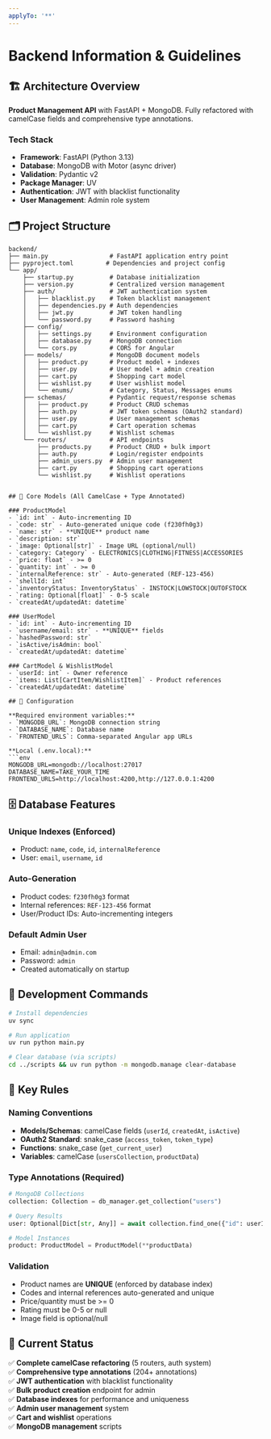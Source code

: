 ```yaml
---
applyTo: '**'
---
```


# Backend Information & Guidelines

## 🏗️ Architecture Overview

**Product Management API** with FastAPI + MongoDB. Fully refactored with camelCase fields and comprehensive type annotations.

### Tech Stack
- **Framework**: FastAPI (Python 3.13)
- **Database**: MongoDB with Motor (async driver)  
- **Validation**: Pydantic v2
- **Package Manager**: UV
- **Authentication**: JWT with blacklist functionality
- **User Management**: Admin role system

## 🗂️ Project Structure

```
backend/
├── main.py                 # FastAPI application entry point
├── pyproject.toml         # Dependencies and project config
└── app/
    ├── startup.py          # Database initialization
    ├── version.py          # Centralized version management
    ├── auth/               # JWT authentication system
    │   ├── blacklist.py    # Token blacklist management
    │   ├── dependencies.py # Auth dependencies
    │   ├── jwt.py          # JWT token handling
    │   └── password.py     # Password hashing
    ├── config/
    │   ├── settings.py     # Environment configuration
    │   ├── database.py     # MongoDB connection
    │   └── cors.py         # CORS for Angular
    ├── models/             # MongoDB document models
    │   ├── product.py      # Product model + indexes
    │   ├── user.py         # User model + admin creation
    │   ├── cart.py         # Shopping cart model
    │   ├── wishlist.py     # User wishlist model
    │   └── enums/          # Category, Status, Messages enums
    ├── schemas/            # Pydantic request/response schemas
    │   ├── product.py      # Product CRUD schemas
    │   ├── auth.py         # JWT token schemas (OAuth2 standard)
    │   ├── user.py         # User management schemas
    │   ├── cart.py         # Cart operation schemas
    │   └── wishlist.py     # Wishlist schemas
    └── routers/            # API endpoints
        ├── products.py     # Product CRUD + bulk import
        ├── auth.py         # Login/register endpoints
        ├── admin_users.py  # Admin user management
        ├── cart.py         # Shopping cart operations
        └── wishlist.py     # Wishlist operations
```
```

## 🎯 Core Models (All CamelCase + Type Annotated)

### ProductModel
- `id: int` - Auto-incrementing ID
- `code: str` - Auto-generated unique code (f230fh0g3)
- `name: str` - **UNIQUE** product name
- `description: str`
- `image: Optional[str]` - Image URL (optional/null)
- `category: Category` - ELECTRONICS|CLOTHING|FITNESS|ACCESSORIES
- `price: float` - >= 0
- `quantity: int` - >= 0  
- `internalReference: str` - Auto-generated (REF-123-456)
- `shellId: int`
- `inventoryStatus: InventoryStatus` - INSTOCK|LOWSTOCK|OUTOFSTOCK
- `rating: Optional[float]` - 0-5 scale
- `createdAt/updatedAt: datetime`

### UserModel
- `id: int` - Auto-incrementing ID
- `username/email: str` - **UNIQUE** fields
- `hashedPassword: str`
- `isActive/isAdmin: bool`
- `createdAt/updatedAt: datetime`

### CartModel & WishlistModel
- `userId: int` - Owner reference
- `items: List[CartItem/WishlistItem]` - Product references
- `createdAt/updatedAt: datetime`

## 🔧 Configuration

**Required environment variables:**
- `MONGODB_URL`: MongoDB connection string
- `DATABASE_NAME`: Database name
- `FRONTEND_URLS`: Comma-separated Angular app URLs

**Local (.env.local):**
```env
MONGODB_URL=mongodb://localhost:27017
DATABASE_NAME=TAKE_YOUR_TIME
FRONTEND_URLS=http://localhost:4200,http://127.0.0.1:4200
```

## 🗄️ Database Features

### Unique Indexes (Enforced)
- Product: `name`, `code`, `id`, `internalReference`
- User: `email`, `username`, `id`

### Auto-Generation
- Product codes: `f230fh0g3` format
- Internal references: `REF-123-456` format
- User/Product IDs: Auto-incrementing integers

### Default Admin User
- Email: `admin@admin.com`
- Password: `admin`
- Created automatically on startup

## 🚀 Development Commands

```bash
# Install dependencies
uv sync

# Run application
uv run python main.py

# Clear database (via scripts)
cd ../scripts && uv run python -m mongodb.manage clear-database
```

## 📝 Key Rules

### Naming Conventions
- **Models/Schemas**: camelCase fields (`userId`, `createdAt`, `isActive`)
- **OAuth2 Standard**: snake_case (`access_token`, `token_type`)
- **Functions**: snake_case (`get_current_user`)
- **Variables**: camelCase (`usersCollection`, `productData`)

### Type Annotations (Required)
```python
# MongoDB Collections
collection: Collection = db_manager.get_collection("users")

# Query Results
user: Optional[Dict[str, Any]] = await collection.find_one({"id": userId})

# Model Instances
product: ProductModel = ProductModel(**productData)
```

### Validation
- Product names are **UNIQUE** (enforced by database index)
- Codes and internal references auto-generated and unique
- Price/quantity must be >= 0
- Rating must be 0-5 or null
- Image field is optional/null

## 🎯 Current Status

✅ **Complete camelCase refactoring** (5 routers, auth system)  
✅ **Comprehensive type annotations** (204+ annotations)  
✅ **JWT authentication** with blacklist functionality  
✅ **Bulk product creation** endpoint for admin  
✅ **Database indexes** for performance and uniqueness  
✅ **Admin user management** system  
✅ **Cart and wishlist** operations  
✅ **MongoDB management** scripts